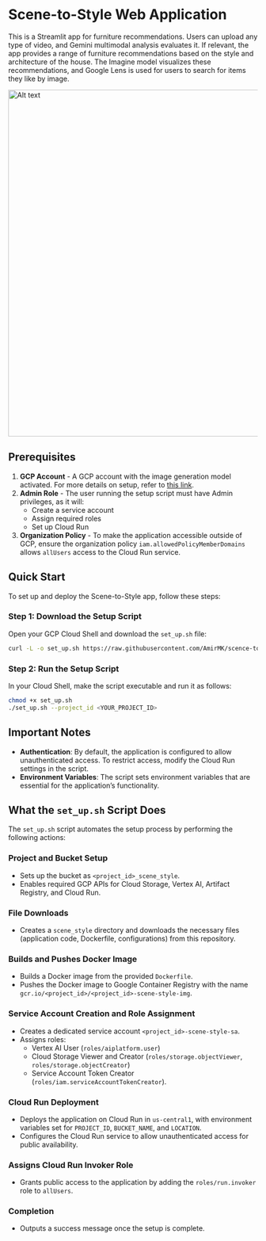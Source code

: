 # Scene-to-Style Web Application

This is a Streamlit app for furniture recommendations. Users can upload any type of video, and Gemini multimodal analysis evaluates it. If relevant, the app provides a range of furniture recommendations based on the style and architecture of the house. The Imagine model visualizes these recommendations, and Google Lens is used for users to search for items they like by image.


<img src="images/cover.gif" alt="Alt text" width="700"/>

## Prerequisites

1. **GCP Account** - A GCP account with the image generation model activated. For more details on setup, refer to [this link]([https://cloud.google.com/](https://cloud.google.com/vertex-ai/generative-ai/docs/image/overview)).
2. **Admin Role** - The user running the setup script must have Admin privileges, as it will:
   - Create a service account
   - Assign required roles
   - Set up Cloud Run
4. **Organization Policy** - To make the application accessible outside of GCP, ensure the organization policy `iam.allowedPolicyMemberDomains` allows `allUsers` access to the Cloud Run service.

## Quick Start

To set up and deploy the Scene-to-Style app, follow these steps:

### Step 1: Download the Setup Script

Open your GCP Cloud Shell and download the `set_up.sh` file:
   ```bash
   curl -L -o set_up.sh https://raw.githubusercontent.com/AmirMK/scence-to-style/main/set_up.sh
```

### Step 2: Run the Setup Script
In your Cloud Shell, make the script executable and run it as follows:

   ```bash
   chmod +x set_up.sh
  ./set_up.sh --project_id <YOUR_PROJECT_ID>
```

## Important Notes

- **Authentication**: By default, the application is configured to allow unauthenticated access. To restrict access, modify the Cloud Run settings in the script.
- **Environment Variables**: The script sets environment variables that are essential for the application’s functionality.


## What the `set_up.sh` Script Does

The `set_up.sh` script automates the setup process by performing the following actions:

### Project and Bucket Setup
- Sets up the bucket as `<project_id>_scene_style`.
- Enables required GCP APIs for Cloud Storage, Vertex AI, Artifact Registry, and Cloud Run.

### File Downloads
- Creates a `scene_style` directory and downloads the necessary files (application code, Dockerfile, configurations) from this repository.

### Builds and Pushes Docker Image
- Builds a Docker image from the provided `Dockerfile`.
- Pushes the Docker image to Google Container Registry with the name `gcr.io/<project_id>/<project_id>-scene-style-img`.

### Service Account Creation and Role Assignment
- Creates a dedicated service account `<project_id>-scene-style-sa`.
- Assigns roles:
  - Vertex AI User (`roles/aiplatform.user`)
  - Cloud Storage Viewer and Creator (`roles/storage.objectViewer`, `roles/storage.objectCreator`)
  - Service Account Token Creator (`roles/iam.serviceAccountTokenCreator`).

### Cloud Run Deployment
- Deploys the application on Cloud Run in `us-central1`, with environment variables set for `PROJECT_ID`, `BUCKET_NAME`, and `LOCATION`.
- Configures the Cloud Run service to allow unauthenticated access for public availability.

### Assigns Cloud Run Invoker Role
- Grants public access to the application by adding the `roles/run.invoker` role to `allUsers`.

### Completion
- Outputs a success message once the setup is complete.

